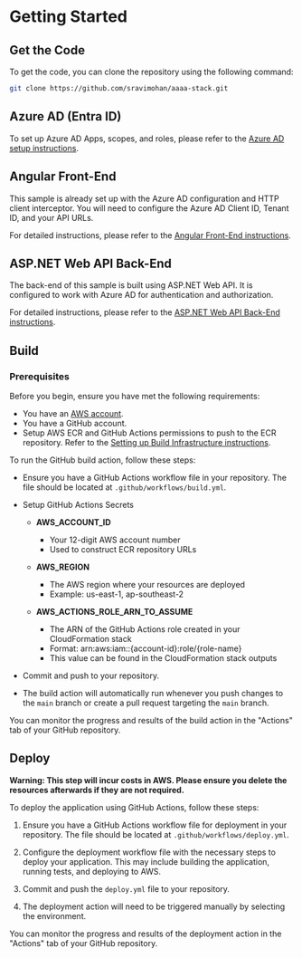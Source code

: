 # Getting Started

## Get the Code

To get the code, you can clone the repository using the following command:

```sh
git clone https://github.com/sravimohan/aaaa-stack.git
```

## Azure AD (Entra ID)

To set up Azure AD Apps, scopes, and roles, please refer to the [Azure AD setup instructions](azure-ad.md).

## Angular Front-End

This sample is already set up with the Azure AD configuration and HTTP client interceptor. You will need to configure the Azure AD Client ID, Tenant ID, and your API URLs.

For detailed instructions, please refer to the [Angular Front-End instructions](../aaaa.client/README.md).

## ASP.NET Web API Back-End

The back-end of this sample is built using ASP.NET Web API. It is configured to work with Azure AD for authentication and authorization.

For detailed instructions, please refer to the [ASP.NET Web API Back-End instructions](../AAAA.Server/README.md).

## Build

### Prerequisites

Before you begin, ensure you have met the following requirements:

- You have an [AWS account](https://aws.amazon.com/).
- You have a GitHub account.
- Setup AWS ECR and GitHub Actions permissions to push to the ECR repository. Refer to the [Setting up Build Infrastructure instructions](/aws/build-infrastructure.md).

To run the GitHub build action, follow these steps:

- Ensure you have a GitHub Actions workflow file in your repository. The file should be located at `.github/workflows/build.yml`.

- Setup GitHub Actions Secrets

  - **AWS_ACCOUNT_ID**

    - Your 12-digit AWS account number
    - Used to construct ECR repository URLs

  - **AWS_REGION**

    - The AWS region where your resources are deployed
    - Example: us-east-1, ap-southeast-2

  - **AWS_ACTIONS_ROLE_ARN_TO_ASSUME**
    - The ARN of the GitHub Actions role created in your CloudFormation stack
    - Format: arn:aws:iam::{account-id}:role/{role-name}
    - This value can be found in the CloudFormation stack outputs

- Commit and push to your repository.
- The build action will automatically run whenever you push changes to the `main` branch or create a pull request targeting the `main` branch.

You can monitor the progress and results of the build action in the "Actions" tab of your GitHub repository.

## Deploy

**Warning: This step will incur costs in AWS. Please ensure you delete the resources afterwards if they are not required.**

To deploy the application using GitHub Actions, follow these steps:

1. Ensure you have a GitHub Actions workflow file for deployment in your repository. The file should be located at `.github/workflows/deploy.yml`.

2. Configure the deployment workflow file with the necessary steps to deploy your application. This may include building the application, running tests, and deploying to AWS.

3. Commit and push the `deploy.yml` file to your repository.

4. The deployment action will need to be triggered manually by selecting the environment.

You can monitor the progress and results of the deployment action in the "Actions" tab of your GitHub repository.
